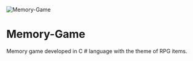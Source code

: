 <img src="https://imgur.com/o1bzMwo" title="Memory-Game" alt="Memory-Game">

# Memory-Game
Memory game developed in C # language with the theme of RPG items.
